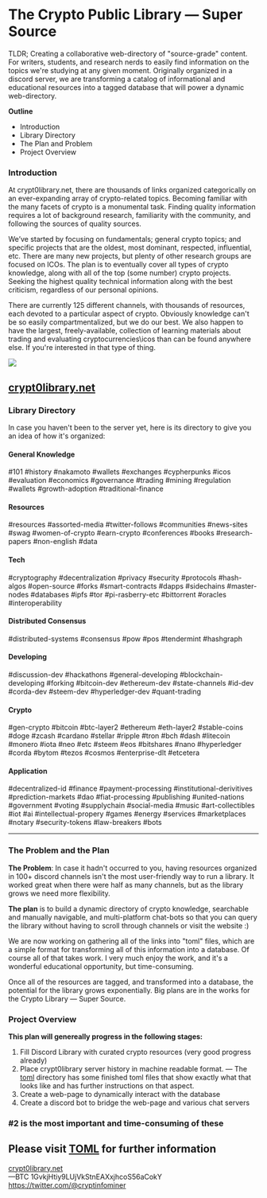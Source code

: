 # The Crypto Public Library — Super Source
TLDR; Creating a collaborative web-directory of "source-grade" content. For writers, students, and research nerds to easily find information on the topics we're studying at any given moment. Originally organized in a discord server, we are transforming a catalog of informational and educational resources into a tagged database that will power a dynamic web-directory.

**Outline**
* Introduction
* Library Directory
* The Plan and Problem
* Project Overview

### Introduction
At crypt0library.net, there are thousands of links organized categorically on an ever-expanding array of crypto-related topics. Becoming familiar with the many facets of crypto is a monumental task. Finding quality information requires a lot of background research, familiarity with the community, and following the sources of quality sources.

We’ve started by focusing on fundamentals; general crypto topics; and specific projects that are the oldest, most dominant, respected, influential, etc. There are many new projects, but plenty of other research groups are focused on ICOs. The plan is to eventually cover all types of crypto knowledge, along with all of the top (some number) crypto projects. Seeking the highest quality technical information along with the best criticism, regardless of our personal opinions.

There are currently 125 different channels, with thousands of resources, each devoted to a particular aspect of crypto. Obviously knowledge can't be so easily compartmentalized, but we do our best. We also happen to have the largest, freely-available, collection of learning materials about trading and evaluating cryptocurrencies\icos than can be found anywhere else. If you're interested in that type of thing.

 <img src="http://imgur.com/AmdCgVOl.png" />

## [crypt0library.net](http://crypt0library.net)

### Library Directory

In case you haven't been to the server yet, here is its directory to give you an idea of how it's organized:

#### General Knowledge
#101 #history #nakamoto #wallets #exchanges #cypherpunks #icos #evaluation #economics #governance #trading #mining #regulation #wallets #growth-adoption #traditional-finance

#### Resources
#resources #assorted-media #twitter-follows #communities #news-sites #swag #women-of-crypto #earn-crypto #conferences #books #research-papers #non-english #data 

#### Tech
#cryptography #decentralization #privacy #security #protocols #hash-algos #open-source #forks #smart-contracts #dapps #sidechains #master-nodes #databases #ipfs #tor #pi-rasberry-etc #bittorrent #oracles #interoperability

#### Distributed Consensus
#distributed-systems #consensus #pow #pos #tendermint #hashgraph 

#### Developing
#discussion-dev #hackathons #general-developing #blockchain-developing #forking #bitcoin-dev #ethereum-dev #state-channels #id-dev #corda-dev #steem-dev #hyperledger-dev #quant-trading

#### Crypto
#gen-crypto #bitcoin #btc-layer2 #ethereum #eth-layer2 #stable-coins #doge #zcash #cardano #stellar #ripple #tron #bch #dash #litecoin #monero #iota #neo #etc #steem #eos #bitshares #nano #hyperledger #corda #bytom #tezos #cosmos #enterprise-dlt #etcetera 

#### Application
#decentralized-id #finance #payment-processing #institutional-derivitives #prediction-markets #dao #fiat-processing #publishing #united-nations #government #voting #supplychain #social-media #music #art-collectibles #iot #ai #intellectual-propery #games #energy #services #marketplaces #notary #security-tokens #law-breakers 
#bots

---

### The Problem and the Plan
**The Problem**: In case it hadn't occurred to you, having resources organized in 100+ discord channels isn't the most user-friendly way to run a library. It worked great when there were half as many channels, but as the library grows we need more flexibility.

**The plan** is to build a dynamic directory of crypto knowledge, searchable and manually navigable, and multi-platform chat-bots so that you can query the library without having to scroll through channels or visit the website :)

We are now working on gathering all of the links into "toml" files, which are a simple format for transforming all of this information into a database. Of course all of that takes work. I very much enjoy the work, and it's a wonderful educational opportunity, but time-consuming. 

Once all of the resources are tagged, and transformed into a database, the potential for the library grows exponentially.
Big plans are in the works for the Crypto Library — Super Source.

### Project Overview

**This plan will genereally progress in the following stages:**
1. Fill Discord Library with curated crypto resources (very good progress already)
2. Place crypt0library server history in machine readable format. 
     — The [toml](https://github.com/infominer33/Crypto-library/tree/master/toml) directory has some finished toml files that show exactly what that looks like and has further instructions on that aspect.
3. Create a web-page to dynamically interact with the database<br/>
4. Create a discord bot to bridge the web-page and various chat servers

### #2 is the most important and time-consuming of these

## Please visit [TOML](https://github.com/infominer33/Crypto-library/tree/master/toml) for further information

[crypt0library.net](http://crypt0library.net)<br/>
—BTC 1GvkjHtiy9LUjVkStnEAXxjhcoS56aCokY<br/>
https://twitter.com/@cryptinfominer
